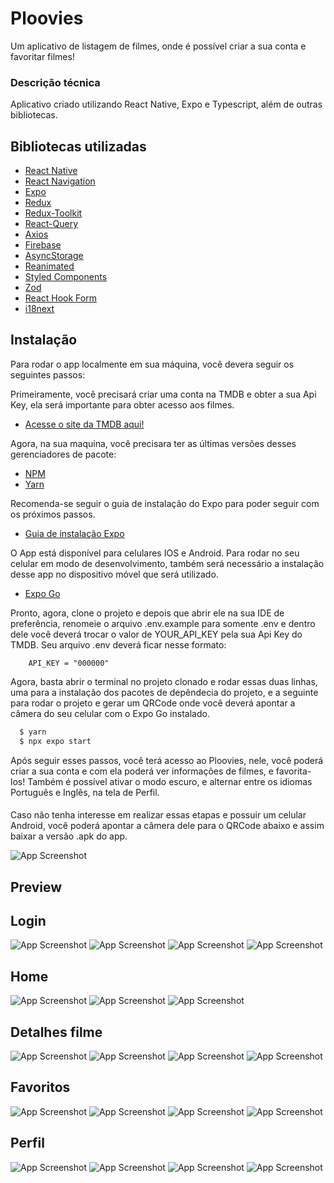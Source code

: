 
# Ploovies

Um aplicativo de listagem de filmes, onde é possível criar a sua conta e favoritar filmes!





### Descrição técnica
Aplicativo criado utilizando React Native, Expo e Typescript, além de outras bibliotecas.


## Bibliotecas utilizadas
 - [React Native]()
 - [React Navigation]()
 - [Expo]()
 - [Redux]()
 - [Redux-Toolkit]()
 - [React-Query]()
 - [Axios]()
 - [Firebase]()
 - [AsyncStorage]()
 - [Reanimated]()
 - [Styled Components]()
 - [Zod]()
 - [React Hook Form]()
 - [i18next]()
 



## Instalação

Para rodar o app localmente em sua máquina, você devera seguir os seguintes passos:

Primeiramente, você precisará criar uma conta na TMDB e obter a sua Api Key, ela será importante para obter acesso aos filmes.
- [Acesse o site da TMDB aqui!](https://www.themoviedb.org/?language=pt-BR)

Agora, na sua maquina, você precisara ter as últimas versões desses gerenciadores de pacote:
 - [NPM]()
 - [Yarn]()

Recomenda-se seguir o guia de instalação do Expo para poder seguir com os próximos passos.
- [Guia de instalação Expo](https://docs.expo.dev/get-started/installation/)

O App está disponível para celulares IOS e Android. Para rodar no seu celular em modo de desenvolvimento, também será necessário a instalação desse app no dispositivo móvel que será utilizado.
 - [Expo Go]()

Pronto, agora, clone o projeto e depois que abrir ele na sua IDE de preferência, renomeie o arquivo .env.example para somente .env e dentro dele você deverá trocar o valor de YOUR_API_KEY pela sua Api Key do TMDB. Seu arquivo .env deverá ficar nesse formato:
```
    API_KEY = "000000"
```

Agora, basta abrir o terminal no projeto clonado e rodar essas duas linhas, uma para a instalação dos pacotes de depêndecia do projeto, e a seguinte para rodar o projeto e gerar um QRCode onde você deverá apontar a câmera do seu celular com o Expo Go instalado.
```bash
  $ yarn
  $ npx expo start
```
Após seguir esses passos, você terá acesso ao Ploovies, nele, você poderá criar a sua conta e com ela poderá ver informações de filmes, e favorita-los! Também é possível ativar o modo escuro, e alternar entre os idiomas Português e Inglês, na tela de Perfil.

####

Caso não tenha interesse em realizar essas etapas e possuir um celular Android, você poderá apontar a câmera dele para o QRCode abaixo e assim baixar a versão .apk do app.

![App Screenshot](https://github.com/Pcfilho/Foovies/blob/master/readme-assets/qrplus-code-1683068000690.jpg) 

## Preview

## Login


![App Screenshot](https://github.com/Pcfilho/Foovies/blob/master/readme-assets/7k6j0w.gif)
![App Screenshot](https://github.com/Pcfilho/Foovies/blob/master/readme-assets/7k6ivx.gif)
![App Screenshot](https://github.com/Pcfilho/Foovies/blob/master/readme-assets/7k6izk.gif)
![App Screenshot](https://github.com/Pcfilho/Foovies/blob/master/readme-assets/7k6lz7.gif)

## Home

![App Screenshot](https://github.com/Pcfilho/Foovies/blob/master/readme-assets/7k6j5f.gif) 
![App Screenshot](https://github.com/Pcfilho/Foovies/blob/master/readme-assets/7k6jbh.gif) 
![App Screenshot](https://github.com/Pcfilho/Foovies/blob/master/readme-assets/7k6jcv.gif) 
## Detalhes filme

![App Screenshot](https://github.com/Pcfilho/Foovies/blob/master/readme-assets/7k6jhc.gif) 
![App Screenshot](https://github.com/Pcfilho/Foovies/blob/master/readme-assets/7k6jju.gif) 
![App Screenshot](https://github.com/Pcfilho/Foovies/blob/master/readme-assets/7k44yf.gif) 
![App Screenshot](https://github.com/Pcfilho/Foovies/blob/master/readme-assets/7k455e.gif) 

## Favoritos

![App Screenshot](https://github.com/Pcfilho/Foovies/blob/master/readme-assets/7k6jme.gif) 
![App Screenshot](https://github.com/Pcfilho/Foovies/blob/master/readme-assets/7k6jpn.gif)
![App Screenshot](https://github.com/Pcfilho/Foovies/blob/master/readme-assets/7k45cn.gif) 
![App Screenshot](https://github.com/Pcfilho/Foovies/blob/master/readme-assets/7k45fy.gif) 

## Perfil
![App Screenshot](https://github.com/Pcfilho/Foovies/blob/master/readme-assets/7k6l5z.gif)
![App Screenshot](https://github.com/Pcfilho/Foovies/blob/master/readme-assets/7k6lak.gif)
![App Screenshot](https://github.com/Pcfilho/Foovies/blob/master/readme-assets/7k45nd.gif) 
![App Screenshot](https://github.com/Pcfilho/Foovies/blob/master/readme-assets/7k45rh.gif) 

